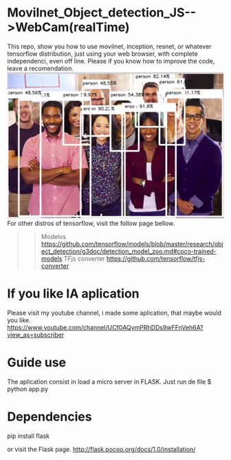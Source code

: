 # Movilnet_Object_detection_JS-->WebCam(realTime)
This repo, show you how to use movilnet, inception, resnet, or whatever tensorflow distribution, just using your web browser, with complete independenci, even off line. Please if you know how to improve the code, leave a recomendation. 
![alt text](https://github.com/DavidCastilloAlvarado/Movilnet_Object_detection_JS/raw/master/static/person3_.png)
For other distros of tensorflow, visit the follow page bellow. 
>> Modelos
https://github.com/tensorflow/models/blob/master/research/object_detection/g3doc/detection_model_zoo.md#coco-trained-models
>> TFjs converter
https://github.com/tensorflow/tfjs-converter

# If you like IA aplication
Please visit my youtube channel, i made some aplication, that maybe would you like. 
https://www.youtube.com/channel/UCf0AQymPRhDDs9wFFnVeh6A?view_as=subscriber

# Guide use
The aplication consist in load a micro server in FLASK.
Just run de file
$ python app.py

# Dependencies
pip install flask

or visit the Flask page.
http://flask.pocoo.org/docs/1.0/installation/
